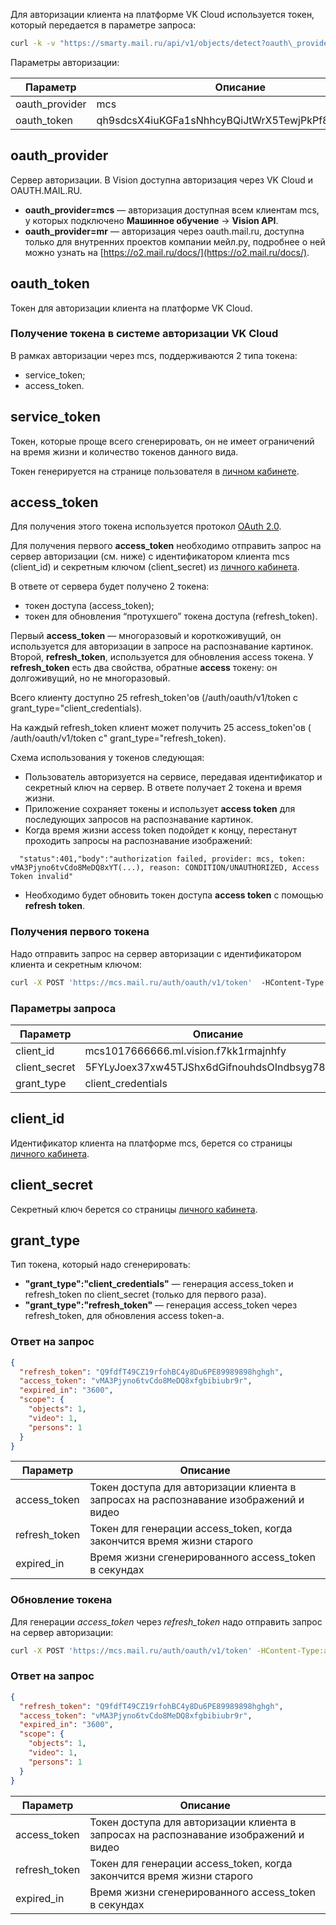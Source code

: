 Для авторизации клиента на платформе VK Cloud используется токен, который передается в параметре запроса:

```bash
curl -k -v "https://smarty.mail.ru/api/v1/objects/detect?oauth\_provider="mcs&oauth\_token=qh9sdcsX4iuKGFa1sNhhcyBQiJtWrX5TewjPkPf867ad53oFd" -F file\_0=@examples/car\_number.jpg -F meta='{"mode":\["object"\],"images":\[ {"name":"file\_0"}\]}'
```
Параметры авторизации:

| Параметр       | Описание                                          |
|--------------- |-------------------------------------------------- |
| oauth_provider | mcs                                               |
| oauth_token    | qh9sdcsX4iuKGFa1sNhhcyBQiJtWrX5TewjPkPf867ad53oFd |

## oauth_provider

Сервер авторизации. В Vision доступна авторизация через VK Cloud и OAUTH.MAIL.RU.

- **oauth_provider=mcs** — авторизация доступная всем клиентам mcs, у которых подключено **Машинное обучение** -> **Vision API**.
- **oauth_provider=mr** — авторизация через oauth.mail.ru, доступна только для внутренних проектов компании мейл.ру, подробнее о ней можно узнать на [https://o2.mail.ru/docs/](https://o2.mail.ru/docs/).

## oauth_token

Токен для авторизации клиента на платформе VK Cloud.

### Получение токена в системе авторизации VK Cloud

В рамках авторизации через mcs, поддерживаются 2 типа токена:

- service_token;
- access_token.

## service_token

Токен, которые проще всего сгенерировать, он не имеет ограничений на время жизни и количество токенов данного вида.

Токен генерируется на странице пользователя в [личном кабинете](https://mcs.mail.ru/app/services/machinelearning/vision/).

## access_token

Для получения этого токена используется протокол [OAuth 2.0](https://ru.wikipedia.org/wiki/OAuth#OAuth_2.0).

Для получения первого **access_token** необходимо отправить запрос на сервер авторизации (см. ниже) с идентификатором клиента mcs (client_id) и секретным ключом (client_secret) из [личного кабинета](https://mcs.mail.ru/app/services/machinelearning/vision/).

В ответе от сервера будет получено 2 токена:

- токен доступа (access_token);
- токен для обновления “протухшего” токена доступа (refresh_token).

Первый **access_token** — многоразовый и короткоживущий, он используется для авторизации в запросе на распознавание картинок. Второй, **refresh_token**, используется для обновления access токена. У **refresh_token** есть два свойства, обратные **access** токену: он долгоживущий, но не многоразовый.

Всего клиенту доступно 25 refresh_token'ов (/auth/oauth/v1/token с grant_type="client_credentials).

На каждый refresh_token клиент может получить 25 access_token'ов ( /auth/oauth/v1/token c" grant_type="refresh_token).

Схема использования у токенов следующая:

- Пользователь авторизуется на сервисе, передавая идентификатор и секретный ключ на сервер. В ответе получает 2 токена и время жизни.
- Приложение сохраняет токены и использует **access token** для последующих запросов на распознавание картинок.
- Когда время жизни access token подойдет к концу, перестанут проходить запросы на распознавание изображений:

```
  "status":401,"body":"authorization failed, provider: mcs, token: vMA3Pjyno6tvCdo8MeDQ8xYT(...), reason: CONDITION/UNAUTHORIZED, Access Token invalid"
```

- Необходимо будет обновить токен доступа **access token** с помощью **refresh token**.

### Получения первого токена

Надо отправить запрос на сервер авторизации с идентификатором клиента и секретным ключом:

```bash
curl -X POST 'https://mcs.mail.ru/auth/oauth/v1/token'  -HContent-Type:application/json -d '{"client_id":"mcs1017666666.ml.vision.f7kk1rmajnhfy", "client_secret":"5FYLyJoex37xw45TJShx6dGifnouhdsOIndbsyg78ejnbs", "grant_type":"client_credentials"}'
```

### Параметры запроса

| Параметр      | Описание                                       |
|-------------- |----------------------------------------------- |
| client_id     | mcs1017666666.ml.vision.f7kk1rmajnhfy          |
| client_secret | 5FYLyJoex37xw45TJShx6dGifnouhdsOIndbsyg78ejnbs |
| grant_type    | client_credentials                             |

## client_id

Идентификатор клиента на платформе mcs, берется со страницы [личного кабинета](https://mcs.mail.ru/app/services/machinelearning/vision/).

## client_secret

Секретный ключ берется со страницы [личного кабинета](https://mcs.mail.ru/app/services/machinelearning/vision/).

## grant_type

Тип токена, который надо сгенерировать:

- **"grant_type":"client_credentials"** — генерация access_token и refresh_token по client_secret (только для первого раза).
- **"grant_type":"refresh_token"** — генерация access_token через refresh_token, для обновления access token-а.

### Ответ на запрос

```json
{
  "refresh_token": "Q9fdfT49CZ19rfohBC4y8Du6PE89989898hghgh",
  "access_token": "vMA3Pjyno6tvCdo8MeDQ8xfgbibiubr9r",
  "expired_in": "3600",
  "scope": {
    "objects": 1,
    "video": 1,
    "persons": 1
  }
}
```

| Параметр      | Описание                                                               |
|-------------- |----------------------------------------------------------------------- |
| access_token  | Токен доступа для авторизации клиента в запросах на распознавание изображений и видео                                                                                  |
| refresh_token | Токен для генерации access_token, когда закончится время жизни старого |
| expired_in    | Время жизни сгенерированного access_token в секундах                   |

### Обновление токена

Для генерации *access_token* через *refresh_token* надо отправить запрос на сервер авторизации:

```bash
curl -X POST 'https://mcs.mail.ru/auth/oauth/v1/token' -HContent-Type:application/json -d '{"client_id":"mcs1017666666.ml.vision.f7kk1rmajnhfy","refresh_token":"Q9fdfT49CZ19rfohBC4y8Du6PE89989898hghgh", "grant_type":"refresh_token"}
```

### Ответ на запрос

```json
{
  "refresh_token": "Q9fdfT49CZ19rfohBC4y8Du6PE89989898hghgh",
  "access_token": "vMA3Pjyno6tvCdo8MeDQ8xfgbibiubr9r",
  "expired_in": "3600",
  "scope": {
    "objects": 1,
    "video": 1,
    "persons": 1
  }
}
```

| Параметр      | Описание                                                             |
|-------------- |--------------------------------------------------------------------- |
| access_token  |Токен доступа для авторизации клиента в запросах на распознавание изображений и видео                                                                                  |
| refresh_token |Токен для генерации access_token, когда закончится время жизни старого|
| expired_in    |Время жизни сгенерированного access_token в секундах                  |
